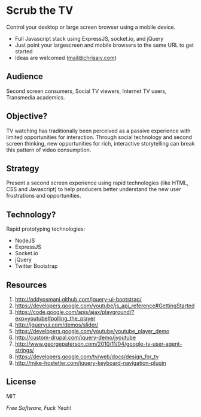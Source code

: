 Scrub the TV
=========

Control your desktop or large screen browser using a mobile device.

  - Full Javascript stack using ExpressJS, socket.io, and jQuery
  - Just point your largescreen and mobile browsers to the same URL to get started
  - Ideas are welcomed (mail@chrisaiv.com)

Audience
-------------
Second screen consumers, Social TV viewers, Internet TV users, Transmedia academics.

Objective?
-------------

TV watching has traditionally been perceived as a passive experience with limited opportunities for interaction. Through social technology and second screen thinking, new opportunities for rich, interactive storytelling can break this pattern of video consumption.

Strategy
------------

Present a second screen experience using rapid technologies (like HTML, CSS and Javascript) to help producers better understand the new user frustrations and opportunities.

Technology?
-----------

Rapid prototyping technologies:

* NodeJS
* ExpressJS
* Socket.io
* jQuery
* Twitter Bootstrap

Resources
--------------

1. http://addyosmani.github.com/jquery-ui-bootstrap/
2. https://developers.google.com/youtube/js_api_reference#GettingStarted
3. https://code.google.com/apis/ajax/playground/?exp=youtube#polling_the_player
4. http://jqueryui.com/demos/slider/
5. https://developers.google.com/youtube/youtube_player_demo
6. http://custom-drupal.com/jquery-demo/jyoutube
7. http://www.georgepaterson.com/2010/11/04/google-tv-user-agent-strings/
8. https://developers.google.com/tv/web/docs/design_for_tv
9. http://mike-hostetler.com/jquery-keyboard-navigation-plugin


License
-

MIT

*Free Software, Fuck Yeah!*

[chris mendez]: twitter.com/chrisaiv